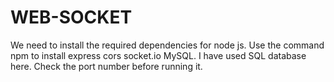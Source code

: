 # WEB-SOCKET
We need to install the required dependencies for node js.
Use the command npm to install express cors socket.io MySQL.
I have used SQL database here.
Check the port number before running it.
